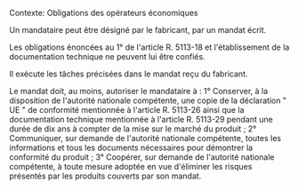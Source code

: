 Contexte: Obligations des opérateurs économiques

Un mandataire peut être désigné par le fabricant, par un mandat écrit.

Les obligations énoncées au 1° de l'article R. 5113-18 et l'établissement de la documentation technique ne peuvent lui être confiés.

Il exécute les tâches précisées dans le mandat reçu du fabricant.

Le mandat doit, au moins, autoriser le mandataire à : 1° Conserver, à la disposition de l'autorité nationale compétente, une copie de la déclaration " UE " de conformité mentionnée à l'article R. 5113-26 ainsi que la documentation technique mentionnée à l'article R. 5113-29 pendant une durée de dix ans à compter de la mise sur le marché du produit ; 2° Communiquer, sur demande de l'autorité nationale compétente, toutes les informations et tous les documents nécessaires pour démontrer la conformité du produit ; 3° Coopérer, sur demande de l'autorité nationale compétente, à toute mesure adoptée en vue d'éliminer les risques présentés par les produits couverts par son mandat.